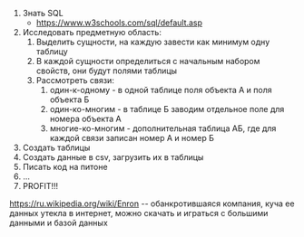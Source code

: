 1. Знать SQL
	- https://www.w3schools.com/sql/default.asp
2. Исследовать предметную область:
	1. Выделить сущности, на каждую завести как минимум одну таблицу
	2. В каждой сущности определиться с начальным набором свойств, они будут полями таблицы
	3. Рассмотреть связи:
		1. один-к-одному - в одной таблице поля объекта А и поля объекта Б
		2. один-ко-многим - в таблице Б заводим отдельное поле для номера объекта А
		3. многие-ко-многим - дополнительная таблица АБ, где для каждой связи записан номер А и номер Б
3. Создать таблицы
4. Создать данные в csv, загрузить их в таблицы
5. Писать код на питоне
6. ...
7. PROFIT!!!

https://ru.wikipedia.org/wiki/Enron -- обанкротившаяся компания, куча ее данных утекла в интернет, можно скачать и играться с большими данными и базой данных 
